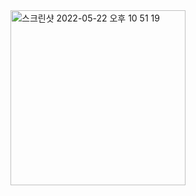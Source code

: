 <img width="280" alt="스크린샷 2022-05-22 오후 10 51 19" src="https://user-images.githubusercontent.com/92036498/169698482-3c9457f9-5ae4-4e1c-8ce1-96a071441565.png">

